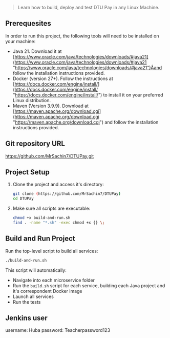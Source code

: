 > Learn how to build, deploy and test DTU Pay in any Linux Machine.

## Prerequesites

In order to run this project, the following tools will need to be installed on your machine:

- Java 21. Download it at [https://www.oracle.com/java/technologies/downloads/#java21](https://www.oracle.com/java/technologies/downloads/#java21 "https://www.oracle.com/java/technologies/downloads/#java21")Âand follow the installation instructions provided.
- Docker (version 27+). Follow the instructions at [https://docs.docker.com/engine/install/](https://docs.docker.com/engine/install/ "https://docs.docker.com/engine/install/") to install it on your preferred Linux distribution.
- Maven (Version 3.9.9). Download at [https://maven.apache.org/download.cgi](https://maven.apache.org/download.cgi "https://maven.apache.org/download.cgi") and follow the installation instructions provided.

## Git repository URL

https://github.com/MrSachin7/DTUPay.git

## Project Setup

1. Clone the project and access it's directory:

   ```sh
   git clone (https://github.com/MrSachin7/DTUPay)
   cd DTUPay
   ```

2. Make sure all scripts are executable:
   ```sh
   chmod +x build-and-run.sh
   find . -name "*.sh" -exec chmod +x {} \;
   ```

## Build and Run Project

Run the top-level script to build all services:

```sh
./build-and-run.sh
```

This script will automatically:

- Navigate into each microservice folder
- Run the `build.sh` script for each service, building each Java project and it's correspondent Docker image
- Launch all services
- Run the tests

## Jenkins user

username: Huba
password: Teacherpassword123
